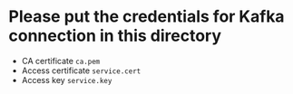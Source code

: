 Please put the credentials for Kafka connection in this directory
===
- CA certificate `ca.pem`
- Access certificate `service.cert`
- Access key `service.key`
